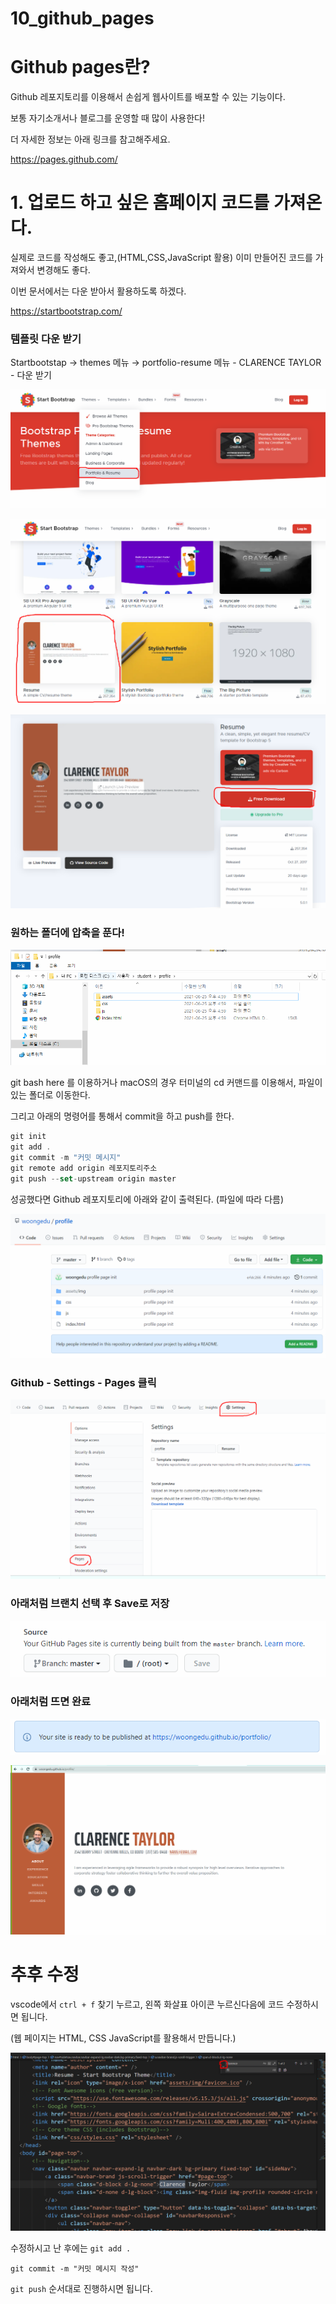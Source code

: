 # 10_github_pages



# Github pages란?

Github 레포지토리를 이용해서 손쉽게 웹사이트를 배포할 수 있는 기능이다.

보통 자기소개서나 블로그를 운영할 때 많이 사용한다!

더 자세한 정보는 아래 링크를 참고해주세요.

https://pages.github.com/

# 1. 업로드 하고 싶은 홈페이지 코드를 가져온다.

실제로 코드를 작성해도 좋고,(HTML,CSS,JavaScript 활용) 이미 만들어진 코드를 가져와서 변경해도 좋다.

이번 문서에서는 다운 받아서 활용하도록 하겠다.

https://startbootstrap.com/

### 템플릿 다운 받기

Startbootstap → themes 메뉴 → portfolio-resume 메뉴 - CLARENCE TAYLOR - 다운 받기

![pic1](10_github_pages.assets/pic1.png)

![pic2](10_github_pages.assets/pic2.png)

![pic3](10_github_pages.assets/pic3.png)



### 원하는 폴더에 압축을 푼다!

![pic4](10_github_pages.assets/pic4.png)



git bash here 를 이용하거나 macOS의 경우 터미널의 cd 커맨드를 이용해서, 파일이 있는 폴더로 이동한다.

그리고 아래의 명령어를 통해서 commit을 하고 push를 한다.

```jsx
git init
git add .
git commit -m "커밋 메시지"
git remote add origin 레포지토리주소
git push --set-upstream origin master
```



성공했다면 Github 레포지토리에 아래와 같이 출력된다. (파일에 따라 다름)

![pic5](10_github_pages.assets/pic5.png)



### Github - Settings - Pages 클릭

![pic6](10_github_pages.assets/pic6.png)





### 아래처럼 브랜치 선택 후 Save로 저장

![pic7](10_github_pages.assets/pic7.png)





### 아래처럼 뜨면 완료

![pic8](10_github_pages.assets/pic8.png)

![pic9](10_github_pages.assets/pic9.png)





# 추후 수정

vscode에서 `ctrl + f` 찾기 누르고, 왼쪽 화살표 아이콘 누르신다음에 코드 수정하시면 됩니다.

(웹 페이지는 HTML, CSS JavaScript를 활용해서 만듭니다.)

![pic10](10_github_pages.assets/pic10.png)



수정하시고 난 후에는 `git add .`

```
git commit -m "커밋 메시지 작성"
```

`git push` 순서대로 진행하시면 됩니다.